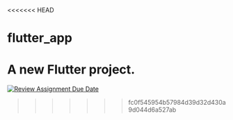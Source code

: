 <<<<<<< HEAD
# flutter_app

A new Flutter project.
=======
[![Review Assignment Due Date](https://classroom.github.com/assets/deadline-readme-button-22041afd0340ce965d47ae6ef1cefeee28c7c493a6346c4f15d667ab976d596c.svg)](https://classroom.github.com/a/SxSZxXKi)
>>>>>>> fc0f545954b57984d39d32d430a9d044d6a527ab

